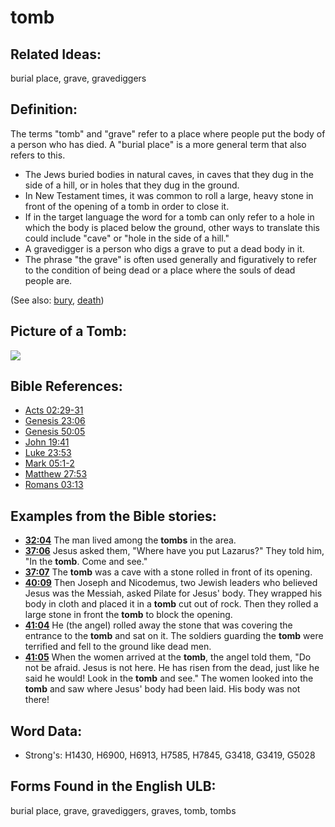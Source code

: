 # tomb

##  Related Ideas:

burial place, grave, gravediggers

## Definition:

The terms "tomb" and "grave" refer to a place where people put the body of a person who has died. A "burial place" is a more general term that also refers to this.

* The Jews buried bodies in natural caves, in caves that they dug in the side of a hill, or in holes that they dug in the ground.
* In New Testament times, it was common to roll a large, heavy stone in front of the opening of a tomb in order to close it.
* If in the target language the word for a tomb can only refer to a hole in which the body is placed below the ground, other ways to translate this could include "cave" or "hole in the side of a hill."
* A gravedigger is a person who digs a grave to put a dead body in it.
* The phrase "the grave" is often used generally and figuratively to refer to the condition of being dead or a place where the souls of dead people are.

(See also: [bury](../other/bury.md), [death](../other/death.md))

## Picture of a Tomb:

<a href="https://content.bibletranslationtools.org/WycliffeAssociates/en_tw/raw/branch/master/PNGs/t/Tomb.png"><img src="https://content.bibletranslationtools.org/WycliffeAssociates/en_tw/raw/branch/master/PNGs/t/Tomb.png" ></a>

## Bible References:

* [Acts 02:29-31](rc://en/tn/help/act/02/29)
* [Genesis 23:06](rc://en/tn/help/gen/23/06)
* [Genesis 50:05](rc://en/tn/help/gen/50/05)
* [John 19:41](rc://en/tn/help/jhn/19/41)
* [Luke 23:53](rc://en/tn/help/luk/23/53)
* [Mark 05:1-2](rc://en/tn/help/mrk/05/01)
* [Matthew 27:53](rc://en/tn/help/mat/27/53)
* [Romans 03:13](rc://en/tn/help/rom/03/13)

## Examples from the Bible stories:

* __[32:04](rc://en/tn/help/obs/32/04)__ The man lived among the __tombs__ in the area.
* __[37:06](rc://en/tn/help/obs/37/06)__ Jesus asked them, "Where have you put Lazarus?" They told him, "In the __tomb__. Come and see."
* __[37:07](rc://en/tn/help/obs/37/07)__ The __tomb__ was a cave with a stone rolled in front of its opening.
* __[40:09](rc://en/tn/help/obs/40/09)__ Then Joseph and Nicodemus, two Jewish leaders who believed Jesus was the Messiah, asked Pilate for Jesus' body. They wrapped his body in cloth and placed it in a __tomb__ cut out of rock. Then they rolled a large stone in front the __tomb__ to block the opening.
* __[41:04](rc://en/tn/help/obs/41/04)__ He (the angel) rolled away the stone that was covering the entrance to the __tomb__ and sat on it. The soldiers guarding the __tomb__ were terrified and fell to the ground like dead men.
* __[41:05](rc://en/tn/help/obs/41/05)__ When the women arrived at the __tomb__, the angel told them, "Do not be afraid. Jesus is not here. He has risen from the dead, just like he said he would! Look in the __tomb__ and see." The women looked into the __tomb__ and saw where Jesus' body had been laid. His body was not there!

## Word Data:

* Strong's: H1430, H6900, H6913, H7585, H7845, G3418, G3419, G5028

## Forms Found in the English ULB:

burial place, grave, gravediggers, graves, tomb, tombs


